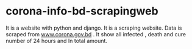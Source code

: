 # corona-info-bd-scrapingweb

It is a website with python and django. It is a scraping website. Data is scraped from www.corona.gov.bd .
It show all infected , death and cure number of 24 hours and In total amount.  
